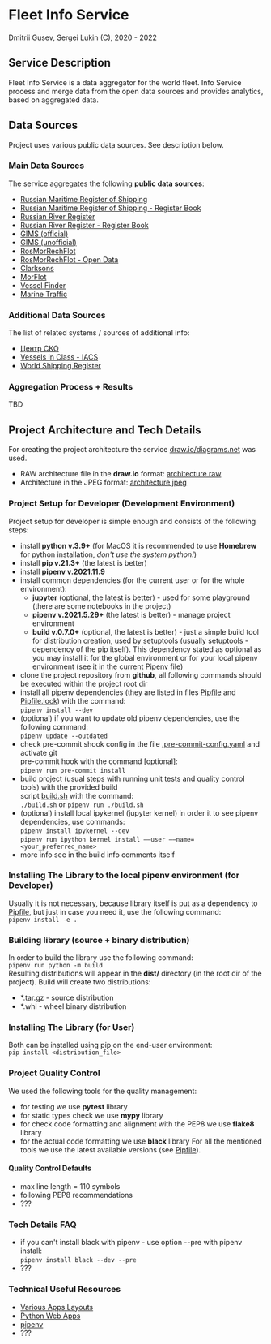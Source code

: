 # Fleet Info Service

Dmitrii Gusev, Sergei Lukin (C), 2020 - 2022

## Service Description

Fleet Info Service is a data aggregator for the world fleet. Info Service process and merge data from the open data sources and provides analytics, based on aggregated data.  

## Data Sources

Project uses various public data sources. See description below.

### Main Data Sources

The service aggregates the following **public data sources**:

- [Russian Maritime Register of Shipping](https://rs-class.org/)
- [Russian Maritime Register of Shipping - Register Book](https://rs-class.org/)
- [Russian River Register](https://www.rivreg.ru/)
- [Russian River Register - Register Book](https://www.rivreg.ru/activities/class/regbook/)
- [GIMS (official)](https://www.mchs.gov.ru/ministerstvo/uchrezhdeniya-mchs-rossii/gosudarstvennaya-inspekciya-po-malomernym-sudam)
- [GIMS (unofficial)](http://www.gims.ru)
- [RosMorRechFlot](http://morflot.gov.ru/)
- [RosMorRechFlot - Open Data](http://opendata.morflot.ru/)
- [Clarksons](https://www.clarksons.net)
- [MorFlot](???)
- [Vessel Finder](???)
- [Marine Traffic](???)

### Additional Data Sources

The list of related systems / sources of additional info:

- [Центр СКО](https://www.c-sko.ru/)
- [Vessels in Class - IACS](http://www.iacs.org.uk/ship-company-data/vessels-in-class/)
- [World Shipping Register](https://world-ships.com/)

### Aggregation Process + Results

TBD

## Project Architecture and Tech Details

For creating the project architecture the service [draw.io/diagrams.net](https://www.diagrams.net/) was used.

- RAW architecture file in the **draw.io** format: [architecture raw](docs/fleet_info_service.drawio)
- Architecture in the JPEG format: [architecture jpeg](docs/fleet_info_service.jpeg)

### Project Setup for Developer (Development Environment)

Project setup for developer is simple enough and consists of the following steps:

- install **python v.3.9+** (for MacOS it is recommended to use **Homebrew** for python installation, *don't use the system python!*)
- install **pip v.21.3+** (the latest is better)
- install **pipenv v.2021.11.9**
- install common dependencies (for the current user or for the whole environment):
  - **jupyter** (optional, the latest is better) - used for some playground (there are some notebooks in the project)
  - **pipenv v.2021.5.29+** (the latest is better) - manage project environment
  - **build v.0.7.0+** (optional, the latest is better) - just a simple build tool for distribution creation, used by setuptools
      (usually setuptools - dependency of the pip itself). This dependency stated as optional as you may install it for the
      global environment or for your local pipenv environment (see it in the current [Pipenv](Pipfile) file)
- clone the project repository from **github**, all following commands should be executed within the project root dir
- install all pipenv dependencies (they are listed in files [Pipfile](Pipfile) and  
[Pipfile.lock](Pipfile.lock)) with the command:  
    `pipenv install --dev`
- (optional) if you want to update old pipenv dependencies, use the following command:  
    `pipenv update --outdated`
- check pre-commit shook config in the file [.pre-commit-config.yaml](.pre-commit-config.yaml) and activate git  
pre-commit hook with the command [optional]:  
    `pipenv run pre-commit install`
- build project (usual steps with running unit tests and quality control tools) with the provided build  
    script [build.sh](build.sh) with the command:  
`./build.sh` or `pipenv run ./build.sh`
- (optional) install local ipykernel (jupyter kernel) in order it to see pipenv dependencies, use commands:  
    `pipenv install ipykernel --dev`  
    `pipenv run ipython kernel install ––user ––name=<your_preferred_name>`
- more info see in the build info comments itself

### Installing The Library to the local pipenv environment (for Developer)

Usually it is not necessary, because library itself is put as a dependency to [Pipfile](Pipfile), but just
in case you need it, use the following command:  
`pipenv install -e .`

### Building library (source + binary distribution)

In order to build the library use the following command:  
`pipenv run python -m build`  
Resulting distributions will appear in the **dist/** directory (in the root dir of the project). Build will create two distributions:

- *.tar.gz - source distribution
- *.whl - wheel binary distribution
  
### Installing The Library (for User)

Both can be installed using pip on the end-user environment:  
`pip install <distribution_file>`

### Project Quality Control

We used the following tools for the quality management:

- for testing we use **pytest** library
- for static types check we use **mypy** library
- for check code formatting and alignment with the PEP8 we use **flake8** library
- for the actual code formatting we use **black** library
For all the mentioned tools we use the latest available versions (see [Pipfile](Pipfile)).

#### Quality Control Defaults

- max line length = 110 symbols
- following PEP8 recommendations
- ???
  
### Tech Details FAQ

- if you can't install black with pipenv - use option --pre with pipenv install:  
    `pipenv install black --dev --pre`
- ???

### Technical Useful Resources

- [Various Apps Layouts](https://realpython.com/python-application-layouts/)
- [Python Web Apps](https://realpython.com/python-web-applications/)
- [pipenv](https://pipenv.pypa.io/en/latest/)
- ???
